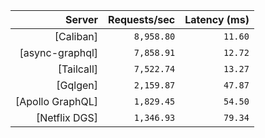 <!-- PERFORMANCE_RESULTS_START -->

| Server | Requests/sec | Latency (ms) |
|--------:|--------------:|--------------:|
| [Caliban] | `8,958.80` | `11.60` |
| [async-graphql] | `7,858.91` | `12.72` |
| [Tailcall] | `7,522.74` | `13.27` |
| [Gqlgen] | `2,159.87` | `47.87` |
| [Apollo GraphQL] | `1,829.45` | `54.50` |
| [Netflix DGS] | `1,346.93` | `79.34` |

<!-- PERFORMANCE_RESULTS_END -->
